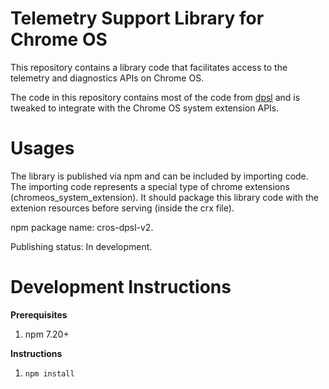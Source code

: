 # Telemetry Support Library for Chrome OS

This repository contains a library code that facilitates access to the telemetry
and diagnostics APIs on Chrome OS.

The code in this repository contains most of the code from
[dpsl](https://source.chromium.org/chromium/chromium/src/+/main:chromeos/components/telemetry_extension_ui/resources/dpsl/)
 and is tweaked to integrate with the Chrome OS system extension APIs.

# Usages

The library is published via npm and can be included by importing code.
The importing code represents a special type of chrome extensions
(chromeos_system_extension). It should package this library code with the
extenion resources before serving (inside the crx file).

npm package name: cros-dpsl-v2.

Publishing status: In development.

# Development Instructions

**Prerequisites**

1. npm 7.20+

**Instructions**

1. `npm install`
